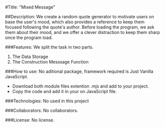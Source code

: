 #Title: "Mixed Message"

##Description:
We create a random quote generator to motivate users on base the user's mood, which also provides a reference to keep them focused following the quote's author. Before loading the program, we ask them about their mood, and we offer a clever distraction to keep them sharp once the program load.

###Features:
We split the task in two parts.
1. The Data Storage
2. The Construction Messsage Function


###How to use:
No aditional package, framework required is Just Vanilla JavaScript. 
* Download both module files extention .mjs and add to your project.
* Copy the code and add it in your on JavaScript file.

###Technologies: No used in this project

###Collaborators: No collaborators. 

###License: No license. 



